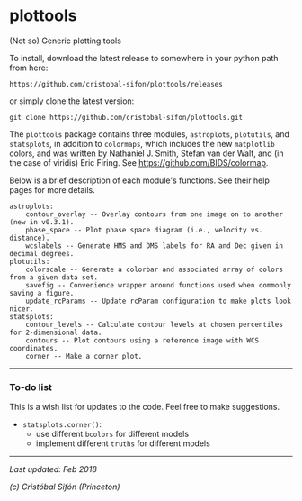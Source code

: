 # plottools
(Not so) Generic plotting tools

To install, download the latest release to somewhere in your python path from here:

    https://github.com/cristobal-sifon/plottools/releases

or simply clone the latest version:

    git clone https://github.com/cristobal-sifon/plottools.git

The `plottools` package contains three modules, `astroplots`, `plotutils`, and `statsplots`, in addition to `colormaps`, which includes the new `matplotlib` colors, and was written by Nathaniel J. Smith, Stefan van der Walt, and (in the case of viridis) Eric Firing. See https://github.com/BIDS/colormap.

Below is a brief description of each module's functions. See their help pages for more details.

    astroplots:
        contour_overlay -- Overlay contours from one image on to another (new in v0.3.1).
        phase_space -- Plot phase space diagram (i.e., velocity vs. distance).
        wcslabels -- Generate HMS and DMS labels for RA and Dec given in decimal degrees.
    plotutils:
        colorscale -- Generate a colorbar and associated array of colors from a given data set.
        savefig -- Convenience wrapper around functions used when commonly saving a figure.
        update_rcParams -- Update rcParam configuration to make plots look nicer.
    statsplots:
        contour_levels -- Calculate contour levels at chosen percentiles for 2-dimensional data.
        contours -- Plot contours using a reference image with WCS coordinates.
        corner -- Make a corner plot.
        

---

### To-do list
This is a wish list for updates to the code. Feel free to make suggestions.

  * `statsplots.corner()`:
    * use different `bcolors` for different models
    * implement different `truths` for different models

---
*Last updated: Feb 2018*

*(c) Cristóbal Sifón (Princeton)*
